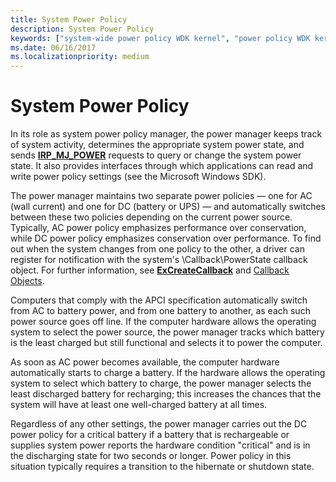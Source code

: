 ```yaml
---
title: System Power Policy
description: System Power Policy
keywords: ["system-wide power policy WDK kernel", "power policy WDK kernel", "power supply WDK kernel", "system power policy WDK kernel", "AC power WDK kernel", "DC power WDK kernel"]
ms.date: 06/16/2017
ms.localizationpriority: medium
---
```


# System Power Policy





In its role as system power policy manager, the power manager keeps track of system activity, determines the appropriate system power state, and sends [**IRP\_MJ\_POWER**](./irp-mj-power.md) requests to query or change the system power state. It also provides interfaces through which applications can read and write power policy settings (see the Microsoft Windows SDK).

The power manager maintains two separate power policies — one for AC (wall current) and one for DC (battery or UPS) — and automatically switches between these two policies depending on the current power source. Typically, AC power policy emphasizes performance over conservation, while DC power policy emphasizes conservation over performance. To find out when the system changes from one policy to the other, a driver can register for notification with the system's \\Callback\\PowerState callback object. For further information, see [**ExCreateCallback**](/windows-hardware/drivers/ddi/wdm/nf-wdm-excreatecallback) and [Callback Objects](callback-objects.md).

Computers that comply with the APCI specification automatically switch from AC to battery power, and from one battery to another, as each such power source goes off line. If the computer hardware allows the operating system to select the power source, the power manager tracks which battery is the least charged but still functional and selects it to power the computer.

As soon as AC power becomes available, the computer hardware automatically starts to charge a battery. If the hardware allows the operating system to select which battery to charge, the power manager selects the least discharged battery for recharging; this increases the chances that the system will have at least one well-charged battery at all times.

Regardless of any other settings, the power manager carries out the DC power policy for a critical battery if a battery that is rechargeable or supplies system power reports the hardware condition "critical" and is in the discharging state for two seconds or longer. Power policy in this situation typically requires a transition to the hibernate or shutdown state.

 

